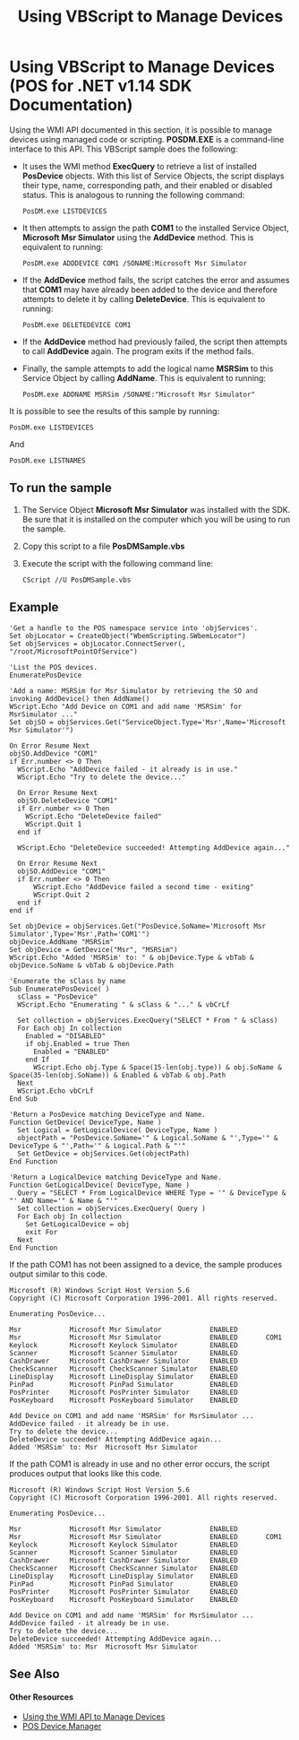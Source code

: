 ﻿---
title: Using VBScript to Manage Devices
description: Using VBScript to Manage Devices (POS for .NET v1.14 SDK Documentation)
ms.date: 03/03/2014
ms.update-cycle: 1825-days
ms.topic: how-to
ms.custom: "pos-restored-from-archive,UpdateFrequency5"
---

# Using VBScript to Manage Devices (POS for .NET v1.14 SDK Documentation)

Using the WMI API documented in this section, it is possible to manage devices using managed code or scripting. **POSDM.EXE** is a command-line interface to this API. This VBScript sample does the following:

- It uses the WMI method **ExecQuery** to retrieve a list of installed **PosDevice** objects. With this list of Service Objects, the script displays their type, name, corresponding path, and their enabled or disabled status. This is analogous to running the following command:

    `PosDM.exe LISTDEVICES`

- It then attempts to assign the path **COM1** to the installed Service Object, **Microsoft Msr Simulator** using the **AddDevice** method. This is equivalent to running:

    `PosDM.exe ADDDEVICE COM1 /SONAME:Microsoft Msr Simulator`

- If the **AddDevice** method fails, the script catches the error and assumes that **COM1** may have already been added to the device and therefore attempts to delete it by calling **DeleteDevice**. This is equivalent to running:

    `PosDM.exe DELETEDEVICE COM1`

- If the **AddDevice** method had previously failed, the script then attempts to call **AddDevice** again. The program exits if the method fails.

- Finally, the sample attempts to add the logical name **MSRSim** to this Service Object by calling **AddName**. This is equivalent to running:

    `PosDM.exe ADDNAME MSRSim /SONAME:"Microsoft Msr Simulator"`

It is possible to see the results of this sample by running:

  `PosDM.exe LISTDEVICES`

And

  `PosDM.exe LISTNAMES`

## To run the sample

1. The Service Object **Microsoft Msr Simulator** was installed with the SDK. Be sure that it is installed on the computer which you will be using to run the sample.

2. Copy this script to a file **PosDMSample.vbs**

3. Execute the script with the following command line:

    `CScript //U PosDMSample.vbs`

## Example

```vbscript
'Get a handle to the POS namespace service into 'objServices'.
Set objLocator = CreateObject("WbemScripting.SWbemLocator")
Set objServices = objLocator.ConnectServer(, "/root/MicrosoftPointOfService")

'List the POS devices.
EnumeratePosDevice

'Add a name: MSRSim for Msr Simulator by retrieving the SO and invoking AddDevice() then AddName()
WScript.Echo "Add Device on COM1 and add name 'MSRSim' for MsrSimulator ..."
Set objSO = objServices.Get("ServiceObject.Type='Msr',Name='Microsoft Msr Simulator'")

On Error Resume Next
objSO.AddDevice "COM1"
if Err.number <> 0 Then
  WScript.Echo "AddDevice failed - it already is in use."
  WScript.Echo "Try to delete the device..."

  On Error Resume Next
  objSO.DeleteDevice "COM1"
  if Err.number <> 0 Then
    WScript.Echo "DeleteDevice failed"
    WScript.Quit 1
  end if

  WScript.Echo "DeleteDevice succeeded! Attempting AddDevice again..."

  On Error Resume Next
  objSO.AddDevice "COM1"
  if Err.number <> 0 Then
      WScript.Echo "AddDevice failed a second time - exiting"
      WScript.Quit 2
  end if
end if

Set objDevice = objServices.Get("PosDevice.SoName='Microsoft Msr Simulator',Type='Msr',Path='COM1'")
objDevice.AddName "MSRSim"
Set objDevice = GetDevice("Msr", "MSRSim")
WScript.Echo "Added 'MSRSim' to: " & objDevice.Type & vbTab & objDevice.SoName & vbTab & objDevice.Path

'Enumerate the sClass by name
Sub EnumeratePosDevice( )
  sClass = "PosDevice"
  WScript.Echo "Enumerating " & sClass & "..." & vbCrLf

  Set collection = objServices.ExecQuery("SELECT * From " & sClass)
  For Each obj In collection
    Enabled = "DISABLED"
    if obj.Enabled = true Then
      Enabled = "ENABLED"
    end If
      WScript.Echo obj.Type & Space(15-len(obj.type)) & obj.SoName & Space(35-len(obj.SoName)) & Enabled & vbTab & obj.Path
  Next
  WScript.Echo vbCrLf
End Sub

'Return a PosDevice matching DeviceType and Name.
Function GetDevice( DeviceType, Name )
  Set Logical = GetLogicalDevice( DeviceType, Name )
  objectPath = "PosDevice.SoName='" & Logical.SoName & "',Type='" & DeviceType & "',Path='" & Logical.Path & "'"
  Set GetDevice = objServices.Get(objectPath)
End Function

'Return a LogicalDevice matching DeviceType and Name.
Function GetLogicalDevice( DeviceType, Name )
  Query = "SELECT * From LogicalDevice WHERE Type = '" & DeviceType & "' AND Name='" & Name & "'"
  Set collection = objServices.ExecQuery( Query )
  For Each obj In collection
    Set GetLogicalDevice = obj
    exit For
  Next
End Function
```

If the path COM1 has not been assigned to a device, the sample produces output similar to this code.

```console
Microsoft (R) Windows Script Host Version 5.6
Copyright (C) Microsoft Corporation 1996-2001. All rights reserved.

Enumerating PosDevice...

Msr            Microsoft Msr Simulator            ENABLED
Msr            Microsoft Msr Simulator            ENABLED       COM1
Keylock        Microsoft Keylock Simulator        ENABLED
Scanner        Microsoft Scanner Simulator        ENABLED
CashDrawer     Microsoft CashDrawer Simulator     ENABLED
CheckScanner   Microsoft CheckScanner Simulator   ENABLED
LineDisplay    Microsoft LineDisplay Simulator    ENABLED
PinPad         Microsoft PinPad Simulator         ENABLED
PosPrinter     Microsoft PosPrinter Simulator     ENABLED
PosKeyboard    Microsoft PosKeyboard Simulator    ENABLED

Add Device on COM1 and add name 'MSRSim' for MsrSimulator ...
AddDevice failed - it already be in use.
Try to delete the device...
DeleteDevice succeeded! Attempting AddDevice again...
Added 'MSRSim' to: Msr  Microsoft Msr Simulator
```

If the path COM1 is already in use and no other error occurs, the script produces output that looks like this code.

```console
Microsoft (R) Windows Script Host Version 5.6
Copyright (C) Microsoft Corporation 1996-2001. All rights reserved.

Enumerating PosDevice...

Msr            Microsoft Msr Simulator            ENABLED
Msr            Microsoft Msr Simulator            ENABLED       COM1
Keylock        Microsoft Keylock Simulator        ENABLED
Scanner        Microsoft Scanner Simulator        ENABLED
CashDrawer     Microsoft CashDrawer Simulator     ENABLED
CheckScanner   Microsoft CheckScanner Simulator   ENABLED
LineDisplay    Microsoft LineDisplay Simulator    ENABLED
PinPad         Microsoft PinPad Simulator         ENABLED
PosPrinter     Microsoft PosPrinter Simulator     ENABLED
PosKeyboard    Microsoft PosKeyboard Simulator    ENABLED

Add Device on COM1 and add name 'MSRSim' for MsrSimulator ...
AddDevice failed - it already be in use.
Try to delete the device...
DeleteDevice succeeded! Attempting AddDevice again...
Added 'MSRSim' to: Msr  Microsoft Msr Simulator
```

## See Also

#### Other Resources

- [Using the WMI API to Manage Devices](using-the-wmi-api-to-manage-devices.md)
- [POS Device Manager](pos-device-manager.md)
